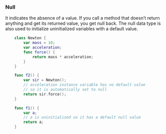 ### Null

It indicates the absence of a value. If you call a method that doesn’t return anything and get its returned value, you get null back. The null data type is also used to initialize uninitialized variables with a default value.
```swift
	class Newton {
		var mass = 10;
		var acceleration;
		func force() {
			return mass * acceleration;
		}
	}

	func f2() {
		var sir = Newton();
		// acceleration instance variable has no default value
		// so it is automatically set to null
		return sir.force();
	}

	func f1() {
		var a;
		// a is uninitialized so it has a default null value
		return a;
	}
```
